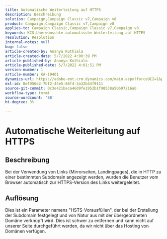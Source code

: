 ```yaml
---
title: Automatische Weiterleitung auf HTTPS
description: Beschreibung
solution: Campaign,Campaign Classic v7,Campaign v8
product: Campaign,Campaign Classic v7,Campaign v8
applies-to: Campaign Classic,Campaign Classic v7,Campaign v8
keywords: KCS,Unerwünschte automatische Weiterleitung auf HTTPS
resolution: Resolution
internal-notes: null
bug: false
article-created-by: Ananya Kuthiala
article-created-date: 5/7/2022 4:00:39 PM
article-published-by: Ananya Kuthiala
article-published-date: 5/7/2022 4:01:51 PM
version-number: 1
article-number: KA-19401
dynamics-url: https://adobe-ent.crm.dynamics.com/main.aspx?forceUCI=1&pagetype=entityrecord&etn=knowledgearticle&id=0a8b07d3-1ece-ec11-a7b5-0022480a8e40
exl-id: 0ef956e2-7bf2-44e5-86f4-3a32b44f9111
source-git-commit: 0c3e421beca46d9fe1952b1f98538a50697216a0
workflow-type: tm+mt
source-wordcount: '88'
ht-degree: 3%

---
```


# Automatische Weiterleitung auf HTTPS

## Beschreibung

Bei der Verwendung von Links (Mirrorseiten, Landingpages), die in HTTP zu einer bestimmten Subdomain angezeigt werden, wurden die Benutzer vom Browser automatisch zur HTTPS-Version des Links weitergeleitet.

## Auflösung


Dies ist ein Parameter namens &quot;HSTS-Vorausfüllen&quot;, der bei der Erstellung der Subdomain festgelegt und von Natur aus mit der übergeordneten Domäne verknüpft wird. Dies ist schwer zu entfernen und kann nicht auf unserer Seite durchgeführt werden, da wir nicht über das Hosting von Domänen verfügen.
